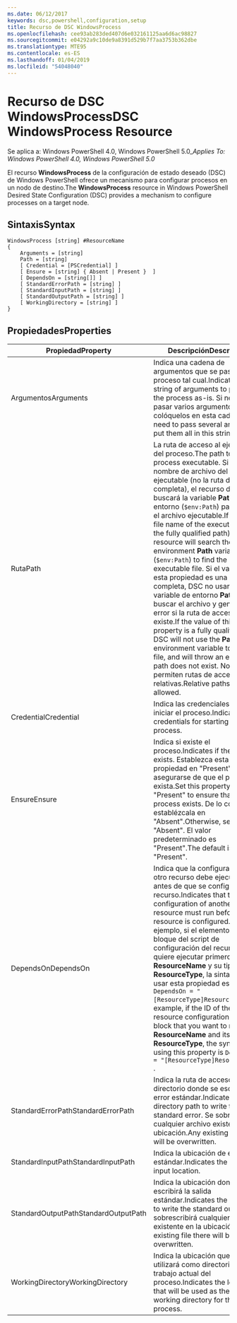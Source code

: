 ```yaml
---
ms.date: 06/12/2017
keywords: dsc,powershell,configuration,setup
title: Recurso de DSC WindowsProcess
ms.openlocfilehash: cee93ab283ded407d6e032161125aa6d6ac98827
ms.sourcegitcommit: e04292a9c10de9a8391d529b7f7aa3753b362dbe
ms.translationtype: MTE95
ms.contentlocale: es-ES
ms.lasthandoff: 01/04/2019
ms.locfileid: "54048040"
---
```

# <a name="dsc-windowsprocess-resource"></a><span data-ttu-id="2fe77-103">Recurso de DSC WindowsProcess</span><span class="sxs-lookup"><span data-stu-id="2fe77-103">DSC WindowsProcess Resource</span></span>

<span data-ttu-id="2fe77-104">Se aplica a: Windows PowerShell 4.0, Windows PowerShell 5.0_</span><span class="sxs-lookup"><span data-stu-id="2fe77-104">_Applies To: Windows PowerShell 4.0, Windows PowerShell 5.0_</span></span>

<span data-ttu-id="2fe77-105">El recurso **WindowsProcess** de la configuración de estado deseado (DSC) de Windows PowerShell ofrece un mecanismo para configurar procesos en un nodo de destino.</span><span class="sxs-lookup"><span data-stu-id="2fe77-105">The **WindowsProcess** resource in Windows PowerShell Desired State Configuration (DSC) provides a mechanism to configure processes on a target node.</span></span>

## <a name="syntax"></a><span data-ttu-id="2fe77-106">Sintaxis</span><span class="sxs-lookup"><span data-stu-id="2fe77-106">Syntax</span></span>

```
WindowsProcess [string] #ResourceName
{
    Arguments = [string]
    Path = [string]
    [ Credential = [PSCredential] ]
    [ Ensure = [string] { Absent | Present }  ]
    [ DependsOn = [string[]] ]
    [ StandardErrorPath = [string] ]
    [ StandardInputPath = [string] ]
    [ StandardOutputPath = [string] ]
    [ WorkingDirectory = [string] ]
}
```

## <a name="properties"></a><span data-ttu-id="2fe77-107">Propiedades</span><span class="sxs-lookup"><span data-stu-id="2fe77-107">Properties</span></span>

| <span data-ttu-id="2fe77-108">Propiedad</span><span class="sxs-lookup"><span data-stu-id="2fe77-108">Property</span></span> | <span data-ttu-id="2fe77-109">Descripción</span><span class="sxs-lookup"><span data-stu-id="2fe77-109">Description</span></span> |
| --- | --- |
| <span data-ttu-id="2fe77-110">Argumentos</span><span class="sxs-lookup"><span data-stu-id="2fe77-110">Arguments</span></span>| <span data-ttu-id="2fe77-111">Indica una cadena de argumentos que se pasa al proceso tal cual.</span><span class="sxs-lookup"><span data-stu-id="2fe77-111">Indicates a string of arguments to pass to the process as-is.</span></span> <span data-ttu-id="2fe77-112">Si necesita pasar varios argumentos, colóquelos en esta cadena.</span><span class="sxs-lookup"><span data-stu-id="2fe77-112">If you need to pass several arguments, put them all in this string.</span></span>|
| <span data-ttu-id="2fe77-113">Ruta</span><span class="sxs-lookup"><span data-stu-id="2fe77-113">Path</span></span>| <span data-ttu-id="2fe77-114">La ruta de acceso al ejecutable del proceso.</span><span class="sxs-lookup"><span data-stu-id="2fe77-114">The path to the process executable.</span></span> <span data-ttu-id="2fe77-115">Si este es el nombre de archivo del ejecutable (no la ruta de acceso completa), el recurso de DSC buscará la variable **Path** del entorno (`$env:Path`) para buscar el archivo ejecutable.</span><span class="sxs-lookup"><span data-stu-id="2fe77-115">If this the file name of the executable (not the fully qualified path), the DSC resource will search the environment **Path** variable (`$env:Path`) to find the executable file.</span></span> <span data-ttu-id="2fe77-116">Si el valor de esta propiedad es una ruta completa, DSC no usará la variable de entorno **Path** para buscar el archivo y generará un error si la ruta de acceso no existe.</span><span class="sxs-lookup"><span data-stu-id="2fe77-116">If the value of this property is a fully qualified path, DSC will not use the **Path** environment variable to find the file, and will throw an error if the path does not exist.</span></span> <span data-ttu-id="2fe77-117">No se permiten rutas de acceso relativas.</span><span class="sxs-lookup"><span data-stu-id="2fe77-117">Relative paths are not allowed.</span></span>|
| <span data-ttu-id="2fe77-118">Credential</span><span class="sxs-lookup"><span data-stu-id="2fe77-118">Credential</span></span>| <span data-ttu-id="2fe77-119">Indica las credenciales para iniciar el proceso.</span><span class="sxs-lookup"><span data-stu-id="2fe77-119">Indicates the credentials for starting the process.</span></span>|
| <span data-ttu-id="2fe77-120">Ensure</span><span class="sxs-lookup"><span data-stu-id="2fe77-120">Ensure</span></span>| <span data-ttu-id="2fe77-121">Indica si existe el proceso.</span><span class="sxs-lookup"><span data-stu-id="2fe77-121">Indicates if the process exists.</span></span> <span data-ttu-id="2fe77-122">Establezca esta propiedad en "Present" para asegurarse de que el proceso exista.</span><span class="sxs-lookup"><span data-stu-id="2fe77-122">Set this property to "Present" to ensure that the process exists.</span></span> <span data-ttu-id="2fe77-123">De lo contrario, establézcala en "Absent".</span><span class="sxs-lookup"><span data-stu-id="2fe77-123">Otherwise, set it to "Absent".</span></span> <span data-ttu-id="2fe77-124">El valor predeterminado es "Present".</span><span class="sxs-lookup"><span data-stu-id="2fe77-124">The default is "Present".</span></span>|
| <span data-ttu-id="2fe77-125">DependsOn</span><span class="sxs-lookup"><span data-stu-id="2fe77-125">DependsOn</span></span> | <span data-ttu-id="2fe77-126">Indica que la configuración de otro recurso debe ejecutarse antes de que se configure este recurso.</span><span class="sxs-lookup"><span data-stu-id="2fe77-126">Indicates that the configuration of another resource must run before this resource is configured.</span></span> <span data-ttu-id="2fe77-127">Por ejemplo, si el elemento ID del bloque del script de configuración del recurso que quiere ejecutar primero es **ResourceName** y su tipo es **ResourceType**, la sintaxis para usar esta propiedad es `DependsOn = "[ResourceType]ResourceName"`.</span><span class="sxs-lookup"><span data-stu-id="2fe77-127">For example, if the ID of the resource configuration script block that you want to run first is **ResourceName** and its type is **ResourceType**, the syntax for using this property is `DependsOn = "[ResourceType]ResourceName"` .</span></span>|
| <span data-ttu-id="2fe77-128">StandardErrorPath</span><span class="sxs-lookup"><span data-stu-id="2fe77-128">StandardErrorPath</span></span>| <span data-ttu-id="2fe77-129">Indica la ruta de acceso del directorio donde se escribirá el error estándar.</span><span class="sxs-lookup"><span data-stu-id="2fe77-129">Indicates the directory path to write the standard error.</span></span> <span data-ttu-id="2fe77-130">Se sobrescribirá cualquier archivo existente en la ubicación.</span><span class="sxs-lookup"><span data-stu-id="2fe77-130">Any existing file there will be overwritten.</span></span>|
| <span data-ttu-id="2fe77-131">StandardInputPath</span><span class="sxs-lookup"><span data-stu-id="2fe77-131">StandardInputPath</span></span>| <span data-ttu-id="2fe77-132">Indica la ubicación de entrada estándar.</span><span class="sxs-lookup"><span data-stu-id="2fe77-132">Indicates the standard input location.</span></span>|
| <span data-ttu-id="2fe77-133">StandardOutputPath</span><span class="sxs-lookup"><span data-stu-id="2fe77-133">StandardOutputPath</span></span>| <span data-ttu-id="2fe77-134">Indica la ubicación donde se escribirá la salida estándar.</span><span class="sxs-lookup"><span data-stu-id="2fe77-134">Indicates the location to write the standard output.</span></span> <span data-ttu-id="2fe77-135">Se sobrescribirá cualquier archivo existente en la ubicación.</span><span class="sxs-lookup"><span data-stu-id="2fe77-135">Any existing file there will be overwritten.</span></span>|
| <span data-ttu-id="2fe77-136">WorkingDirectory</span><span class="sxs-lookup"><span data-stu-id="2fe77-136">WorkingDirectory</span></span>| <span data-ttu-id="2fe77-137">Indica la ubicación que se utilizará como directorio de trabajo actual del proceso.</span><span class="sxs-lookup"><span data-stu-id="2fe77-137">Indicates the location that will be used as the current working directory for the process.</span></span>|